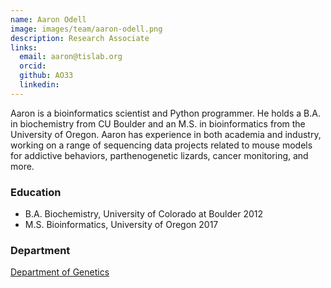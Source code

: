 ```yaml
---
name: Aaron Odell
image: images/team/aaron-odell.png
description: Research Associate
links:
  email: aaron@tislab.org
  orcid: 
  github: AO33
  linkedin: 
---
```


Aaron is a bioinformatics scientist and Python programmer. He holds a B.A. in biochemistry from CU Boulder and an M.S. in bioinformatics from the University of Oregon. Aaron has experience in both academia and industry, working on a range of sequencing data projects related to mouse models for addictive behaviors, parthenogenetic lizards, cancer monitoring, and more.

### Education

- B.A. Biochemistry, University of Colorado at Boulder 2012
- M.S. Bioinformatics, University of Oregon 2017

### Department

[Department of Genetics](https://www.med.unc.edu/genetics/)

